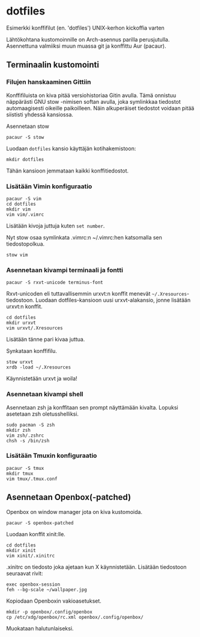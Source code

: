 # dotfiles
Esimerkki konffifilut (en. 'dotfiles') UNIX-kerhon kickoffia varten

Lähtökohtana kustomoinnille on Arch-asennus parilla perusjutulla.
Asennettuna valmiiksi muun muassa git ja konffittu Aur (pacaur).

## Terminaalin kustomointi

### Filujen hanskaaminen Gittiin
Konffifiluista on kiva pitää versiohistoriaa Gitin avulla.
Tämä onnistuu näppärästi GNU stow -nimisen softan avulla,
joka symlinkkaa tiedostot automaagisesti oikeille paikoilleen.
Näin alkuperäiset tiedostot voidaan pitää siististi yhdessä kansiossa.

Asennetaan stow
```
pacaur -S stow
```

Luodaan `dotfiles` kansio käyttäjän kotihakemistoon:
```
mkdir dotfiles
```
Tähän kansioon jemmataan kaikki konffitiedostot.

### Lisätään Vimin konfiguraatio
```
pacaur -S vim
cd dotfiles
mkdir vim
vim vim/.vimrc
```
Lisätään kivoja juttuja kuten `set number`.

Nyt stow osaa symlinkata .vimrc:n ~/.vimrc:hen katsomalla sen tiedostopolkua.
```
stow vim
```

### Asennetaan kivampi terminaali ja fontti
```
pacaur -S rxvt-unicode terminus-font
```
Rxvt-unicoden eli tuttavallisemmin urxvt:n konffit menevät `~/.Xresources`-tiedostoon.
Luodaan dotfiles-kansioon uusi urxvt-alakansio, jonne lisätään urxvt:n konffit.
```
cd dotfiles
mkdir urxvt
vim urxvt/.Xresources
```
Lisätään tänne pari kivaa juttua.

Synkataan konffifilu.
```
stow urxvt
xrdb -load ~/.Xresources
```
Käynnistetään urxvt ja woila!

### Asennetaan kivampi shell

Asennetaan zsh ja konffitaan sen prompt näyttämään kivalta.
Lopuksi asetetaan zsh oletusshelliksi.
```
sudo pacman -S zsh
mkdir zsh
vim zsh/.zshrc
chsh -s /bin/zsh
```

### Lisätään Tmuxin konfiguraatio
```
pacaur -S tmux
mkdir tmux
vim tmux/.tmux.conf
```

## Asennetaan Openbox(-patched)
Openbox on window manager jota on kiva kustomoida.

```
pacaur -S openbox-patched
```

Luodaan konffit xinit:lle.
```
cd dotfiles
mkdir xinit
vim xinit/.xinitrc
```

.xinitrc on tiedosto joka ajetaan kun X käynnistetään.
Lisätään tiedostoon seuraavat rivit: 
```
exec openbox-session
feh --bg-scale ~/wallpaper.jpg
```

Kopiodaan Openboxin vakioasetukset.
```
mkdir -p openbox/.config/openbox
cp /etc/xdg/openbox/rc.xml openbox/.config/openbox/
```
Muokataan halutunlaiseksi.

